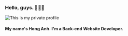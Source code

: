 ### Hello, guys. 👋👋👋

![This is my private profile](https://user-images.githubusercontent.com/68729578/89806828-d4663480-db61-11ea-8e86-0599ec92998f.png)

#### My name's Hong Anh. I'm a Back-end Website Developer. 

<!--
**AnhnthIT/AnhnthIT** is a ✨ _special_ ✨ repository because its `README.md` (this file) appears on your GitHub profile.

Here are some ideas to get you started:

- 🔭 I’m currently working on FPT Software
- 🌱 I’m currently learning Java, MS SQL, JSP&Servlet, Front-end languages, Spring Framework,...
- 👯 I’m looking to collaborate on developing software
- 🤔 I’m looking for help with other technologies and languages
- 💬 Ask me about Back-end development
- 📫 How to reach me: anhnth2011@gmail.com
- 😄 Pronouns: Sher/Her/Miss
- ⚡ Fun fact: I can solve a problem in under a minute! 😄😄😄 
-->
